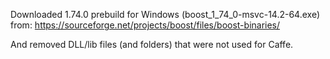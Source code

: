 Downloaded 1.74.0 prebuild for Windows (boost_1_74_0-msvc-14.2-64.exe) from:
    https://sourceforge.net/projects/boost/files/boost-binaries/

And removed DLL/lib files (and folders) that were not used for Caffe.
